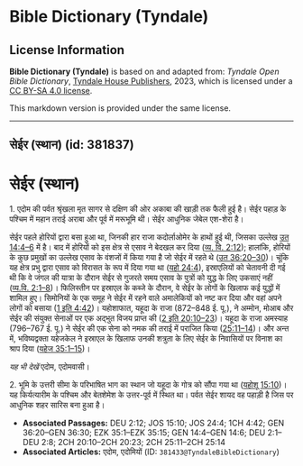 # Bible Dictionary (Tyndale)

## License Information

**Bible Dictionary (Tyndale)** is based on and adapted from: _Tyndale Open Bible Dictionary_, [Tyndale House Publishers](https://tyndaleopenresources.com/), 2023, which is licensed under a [CC BY-SA 4.0 license](https://creativecommons.org/licenses/by-sa/4.0/legalcode.en).

This markdown version is provided under the same license.



--------------------------------

## सेईर (स्थान) (id: 381837)

सेईर (स्थान)
============

1\. एदोम की पर्वत श्रृंखला मृत सागर से दक्षिण की ओर अकाबा की खाड़ी तक फैली हुई है। सेईर पहाड़ के पश्चिम में महान तराई अराबा और पूर्व में मरूभूमि थी। सेईर आधुनिक जेबेल एश\-शेरा है।

सेईर पहले होरियों द्वारा बसा हुआ था, जिनकी हार राजा कदोर्लाओमेर के हाथों हुई थी, जिसका उल्लेख [उत 14:4–6](https://ref.ly/Gen14:4-Gen14:6) में है। बाद में होरियों को इस क्षेत्र से एसाव ने बेदखल कर दिया ([व्य. वि. 2:12](https://ref.ly/Deut2:12)); हालांकि, होरियों के कुछ प्रमुखों का उल्लेख एसाव के वंशजों में किया गया है जो सेईर में रहते थे ([उत 36:20–30](https://ref.ly/Gen36:20-Gen36:30))। चूंकि यह क्षेत्र प्रभु द्वारा एसाव को विरासत के रूप में दिया गया था ([यहो 24:4](https://ref.ly/Josh24:4)), इस्राएलियों को चेतावनी दी गई थी कि वे जंगल की यात्रा के दौरान सेईर से गुजरते समय एसाव के पुत्रों को युद्ध के लिए उकसाएं नहीं ([व्य.वि. 2:1–8](https://ref.ly/Deut2:1-Deut2:8))। फिलिस्तीन पर इस्राएल के कब्जे के दौरान, वे सेईर के लोगों के खिलाफ कई युद्धों में शामिल हुए। सिमोनियों के एक समूह ने सेईर में रहने वाले अमालेकियों को नष्ट कर दिया और वहां अपने लोगों को बसाया ([1 इति 4:42](https://ref.ly/1Chr4:42))। यहोशाफात, यहूदा के राजा (872–848 ई. पू.), ने अम्मोन, मोआब और सेईर की संयुक्त सेनाओं पर एक अद्भुत विजय प्राप्त की ([2 इति 20:10–23](https://ref.ly/2Chr20:10-2Chr20:23))। यहूदा के राजा अमस्याह (796–767 ई. पू.) ने सेईर की एक सेना को नमक की तराई में पराजित किया ([25:11–14](https://ref.ly/2Chr25:11-2Chr25:14))। और अन्त में, भविष्यद्वक्ता यहेजकेल ने इस्राएल के खिलाफ उनकी शत्रुता के लिए सेईर के निवासियों पर विनाश का श्राप दिया ([यहेज 35:1–15](https://ref.ly/Ezek35:1-Ezek35:15))।

*यह भी देखें* एदोम, एदोमवासी।

2\. भूमि के उत्तरी सीमा के परिभाषित भाग का स्थान जो यहूदा के गोत्र को सौंपा गया था ([यहोशू 15:10](https://ref.ly/Josh15:10))। यह किर्यत्यारीम के पश्चिम और बेतशेमेश के उत्तर\-पूर्व में स्थित था। पर्वत सेईर शायद वह पहाड़ी है जिस पर आधुनिक शहर सारिस बना हुआ है।

* **Associated Passages:** DEU 2:12; JOS 15:10; JOS 24:4; 1CH 4:42; GEN 36:20–GEN 36:30; EZK 35:1–EZK 35:15; GEN 14:4–GEN 14:6; DEU 2:1–DEU 2:8; 2CH 20:10–2CH 20:23; 2CH 25:11–2CH 25:14
* **Associated Articles:** एदोम, एदोमियों (ID: `381433@TyndaleBibleDictionary`)

